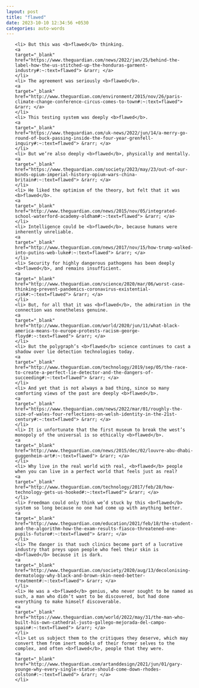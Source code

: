 ```yaml
---
layout: post
title: "flawed"
date: 2023-10-10 12:34:56 +0530
categories: auto-words
---
```

<ol>

    <li> But this was <b>flawed</b> thinking.
    <a 
    target="_blank" 
    href="https://www.theguardian.com/news/2022/jan/25/behind-the-label-how-the-us-stitched-up-the-honduras-garment-industry#:~:text=flawed"> &rarr; </a>
    </li>
    <li> The agreement was seriously <b>flawed</b>.
    <a 
    target="_blank" 
    href="http://www.theguardian.com/environment/2015/nov/26/paris-climate-change-conference-circus-comes-to-town#:~:text=flawed"> &rarr; </a>
    </li>
    <li> This testing system was deeply <b>flawed</b>.
    <a 
    target="_blank" 
    href="https://www.theguardian.com/uk-news/2022/jun/14/a-merry-go-round-of-buck-passing-inside-the-four-year-grenfell-inquiry#:~:text=flawed"> &rarr; </a>
    </li>
    <li> But we’re also deeply <b>flawed</b>, physically and mentally.
    <a 
    target="_blank" 
    href="https://www.theguardian.com/society/2023/may/23/out-of-our-minds-opium-imperial-history-opium-wars-china-britain#:~:text=flawed"> &rarr; </a>
    </li>
    <li> He liked the optimism of the theory, but felt that it was <b>flawed</b>.
    <a 
    target="_blank" 
    href="http://www.theguardian.com/news/2015/nov/05/integrated-school-waterford-academy-oldham#:~:text=flawed"> &rarr; </a>
    </li>
    <li> Intelligence could be <b>flawed</b>, because humans were inherently unreliable.
    <a 
    target="_blank" 
    href="http://www.theguardian.com/news/2017/nov/15/how-trump-walked-into-putins-web-luke#:~:text=flawed"> &rarr; </a>
    </li>
    <li> Security for highly dangerous pathogens has been deeply <b>flawed</b>, and remains insufficient.
    <a 
    target="_blank" 
    href="http://www.theguardian.com/science/2020/mar/06/worst-case-thinking-prevent-pandemics-coronavirus-existential-risk#:~:text=flawed"> &rarr; </a>
    </li>
    <li> But, for all that it was <b>flawed</b>, the admiration in the connection was nonetheless genuine.
    <a 
    target="_blank" 
    href="http://www.theguardian.com/world/2020/jun/11/what-black-america-means-to-europe-protests-racism-george-floyd#:~:text=flawed"> &rarr; </a>
    </li>
    <li> But the polygraph’s <b>flawed</b> science continues to cast a shadow over lie detection technologies today.
    <a 
    target="_blank" 
    href="http://www.theguardian.com/technology/2019/sep/05/the-race-to-create-a-perfect-lie-detector-and-the-dangers-of-succeeding#:~:text=flawed"> &rarr; </a>
    </li>
    <li> And yet that is not always a bad thing, since so many comforting views of the past are deeply <b>flawed</b>.
    <a 
    target="_blank" 
    href="https://www.theguardian.com/news/2022/mar/01/roughly-the-size-of-wales-four-reflections-on-welsh-identity-in-the-21st-century#:~:text=flawed"> &rarr; </a>
    </li>
    <li> It is unfortunate that the first museum to break the west’s monopoly of the universal is so ethically <b>flawed</b>.
    <a 
    target="_blank" 
    href="http://www.theguardian.com/news/2015/dec/02/louvre-abu-dhabi-guggenheim-art#:~:text=flawed"> &rarr; </a>
    </li>
    <li> Why live in the real world with real, <b>flawed</b> people when you can live in a perfect world that feels just as real?
    <a 
    target="_blank" 
    href="http://www.theguardian.com/technology/2017/feb/28/how-technology-gets-us-hooked#:~:text=flawed"> &rarr; </a>
    </li>
    <li> Freedman could only think we’d stuck by this <b>flawed</b> system so long because no one had come up with anything better.
    <a 
    target="_blank" 
    href="http://www.theguardian.com/education/2021/feb/18/the-student-and-the-algorithm-how-the-exam-results-fiasco-threatened-one-pupils-future#:~:text=flawed"> &rarr; </a>
    </li>
    <li> The danger is that such clinics become part of a lucrative industry that preys upon people who feel their skin is <b>flawed</b> because it is dark.
    <a 
    target="_blank" 
    href="http://www.theguardian.com/society/2020/aug/13/decolonising-dermatology-why-black-and-brown-skin-need-better-treatment#:~:text=flawed"> &rarr; </a>
    </li>
    <li> He was a <b>flawed</b> genius, who never sought to be named as such, a man who didn’t want to be discovered, but had done everything to make himself discoverable.
    <a 
    target="_blank" 
    href="https://www.theguardian.com/world/2022/may/31/the-man-who-built-his-own-cathedral-justo-gallego-mejorada-del-campo-spain#:~:text=flawed"> &rarr; </a>
    </li>
    <li> Let us subject them to the critiques they deserve, which may convert them from inert models of their former selves to the complex, and often <b>flawed</b>, people that they were.
    <a 
    target="_blank" 
    href="http://www.theguardian.com/artanddesign/2021/jun/01/gary-younge-why-every-single-statue-should-come-down-rhodes-colston#:~:text=flawed"> &rarr; </a>
    </li>